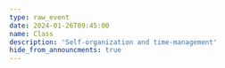 ```yaml
---
type: raw_event
date: 2024-01-26T09:45:00
name: Class
description: 'Self-organization and time-management'
hide_from_announcments: true
---
```


<!-- **Pre-class Work:** (instructions on canvas)
* Reflect and identify a least one way that your current self-organization system is successful and one way that it can be further developed.

**In Class:** \[slides: [part 1](https://docs.google.com/presentation/d/12c841Eh43RK4a2kr6MLjEwfHv6GMI47ixQJkIvF9HRE/edit?usp=share_link){:target="_blank"}{:rel="noopener noreferrer"}\]
* Guests: [Sadé Abraham](https://dso.college.harvard.edu/people/sad%C3%A9-abraham){:target="_blank"}{:rel="noopener noreferrer"} and Dr. [Margaret Rennix](https://academicresourcecenter.harvard.edu/people/margaret-rennix){:target="_blank"}{:rel="noopener noreferrer"} -->




